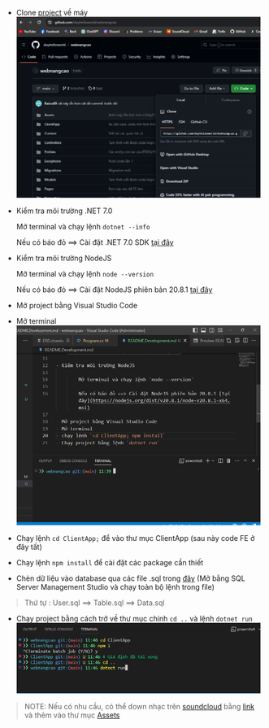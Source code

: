 - Clone [project](https://github.com/duyhelloworld/webnangcao) về máy
![Github](/Assets/images/cloneproject.png)
- Kiểm tra môi trường .NET 7.0

    Mở terminal và chạy lệnh `dotnet --info`
    
    Nếu có báo đỏ ==> Cài đặt .NET 7.0 SDK [tại đây](https://dotnet.microsoft.com/download/dotnet/7.0)

- Kiểm tra môi trường NodeJS
    
    Mở terminal và chạy lệnh `node --version`

    Nếu có báo đỏ ==> Cài đặt NodeJS phiên bản 20.8.1 [tại đây](https://nodejs.org/dist/v20.8.1/node-v20.8.1-x64.msi)

- Mở project bằng Visual Studio Code

- Mở terminal
![](/Assets/images/terminal.png)

- Chạy lệnh `cd ClientApp;` để vào thư mục ClientApp (sau này code FE ở đây tất)

- Chạy lệnh `npm install` để cài đặt các package cần thiết

- Chèn dữ liệu vào database qua các file .sql trong [đây](/Properties/Sql/)
(Mở bằng SQL Server Management Studio và chạy toàn bộ lệnh trong file)
> Thứ tự : User.sql ==> Table.sql ==> Data.sql

- Chạy project bằng cách trở về thư mục chính `cd ..` và lệnh `dotnet run` 
![](/Assets/images/ketquachaylenh.png)

> NOTE: Nếu có nhu cầu, có thể down nhạc trên [soundcloud](https://soundcloud.com/) bằng [link](https://vi.savefrom.net/12-cach-tai-nhac-soundcloud-20.html) và thêm vào thư mục [Assets](/Assets/musics/)

<!-- "ASPNETCORE_HOSTINGSTARTUPASSEMBLIES": "Microsoft.AspNetCore.SpaProxy" -->